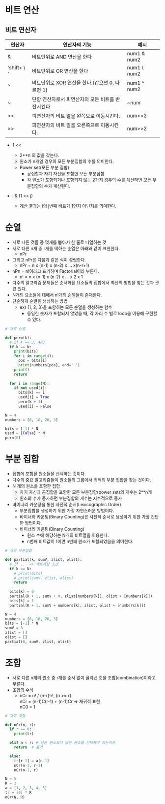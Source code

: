# 비트 연산

## 비트 연산자

|연산자|연산자의 기능|예시|
|---|---|----|
|&|비트단위로 AND 연산을 한다|num1 & num2|
|'shift+ \ \'|비트단위로 OR 연산을 한다|num1 \ num2|
|^|비트단위로 XOR 연산을 한다.(같으면 0, 다르면 1)|num1 ^ num2|
|~|단항 연산자로서 피연산자의 모든 비트를 반전시킨다|~num|
|<<|피연산자의 비트 열을 왼쪽으로 이동시킨다.|num<<2|
|>>|피연산자의 비트 열을 오른쪽으로 이동시킨다.|num>>2|

 - 1 << 
   - 2**n 의 값을 갖는다.
   - 원소가 n개일 경우의 모든 부분집합의 수를 의미한다.
   - Power set(모든 부분 집합)
     - 공집합과 자기 자신을 포함한 모든 부분집합
     - 각 원소가 포함되거나 포함되지 않는 2가지 경우의 수를 계산하면 모든 부분집합의 수가 계산된다.

 - i & (1 << j)
   - 계산 결과는 i의 j번째 비트가 1인지 아닌지를 의미한다.

# 순열
  - 서로 다른 것들 중 몇개를 뽑아서 한 줄로 나열하는 것
  - 서로 다른 n개 중 r개를 택하는 순열은 아래와 같이 표현한다.
    - nPr
  - 그리고 nPr은 다음과 같은 식이 성립한다.
    - nPr = n x (n-1) x (n-2) x ... x(n-r+1)
  - nPn = n!이라고 표기하며 Factorial이라 부른다.
    - n! = n x (n-1) x (n-2) x ... x 2 x 1
  - 다수의 알고리즘 문제들은 순서화된 요소들의 집합에서 최선의 방법을 찾는 것과 관련 있다.
  - N개의 요소들에 대해서 n!개의 순열들이 존재한다.
  - 단순하게 순열을 생성하는 방법
    - ex) {1, 2, 3}을 포함하는 모든 순열을 생성하는 함수
      - 동일한 숫자가 포함되지 않았을 때, 각 자리 수 별로 loop을 이용해 구현할 수 있다.
```py
# 재귀 순열

def perm(k):
  # if k == 3: 4P3
  if k == N:
    print(bits)
    for i in range(4):
      pos = bits[i]
      print(numbers[pos], end=' ')
    print()
    return
  
  for i in range(N):
    if not used[i]:
      bits[k] == i
      used[i] = True
      perm(k + 1)
      used[i] = False

N = 4
numbers = [8, 10, 20, 3]

bits = [-1] * N
used = [False] * N
perm(0)

```
  
# 부분 집합
  - 집합에 포함된 원소들을 선택하는 것이다.
  - 다수의 중요 알고리즘들이 원소들의 그룹에서 최적의 부분 집합을 찾는 것이다.
  - N 개의 원소를 포함한 집합
    - 자기 자신과 공집합을 포함한 모든 부분집합(power set)의 개수는 2**n개
    - 원소의 수가 증가하면 부분집합의 개수는 지수적으로 증가
  - 바이너리 카운팅을 통한 사전적 순서(Lexicographic Order)
    - 부분집합을 생성하기 위한 가장 자연스러운 방법이다.
    - 바이너리 카운팅(Binary Counting)은 사전적 순서로 생성하기 위한 가장 간단한 방법이다.
    - 바이너리 카운팅(Binary Counting)
      - 원소 수에 해당하는 N개의 비트열을 이용한다.
      - n번째 비트값이 1이면 n번째 원소가 포함되었음을 의미한다.

```py
# 재귀 부분집합

def partial(k, sumV, zlist, olist):
  # if ... => 백트래킹 조건
  if k == N:
    # print(bits)
    # print(sumV, zlist, olist)
    return
    
  bits[k] = 0
  partial(k + 1, sumV + 0, zlist[numbers[k]], olist + [numbers[k]])
  bits[k] = 1
  partial(K + 1, sumV + numbers[k], zlist, olist + [numbers[k]])

N = 4
numbers = [8, 10, 20, 3]
bits = [-1] * N
sumV = 0
zlist = []
olist = []
partial(0, sumV, zlist, olist)

```

# 조합
  - 서로 다른 n개의 원소 중 r개를 순서 없이 골라낸 것을 조합(combination)이라고 부른다.
  - 조합의 수식
    - nCr = n! / (n-r)!r!, (n >= r) <br>
      nCr = (n-1)C(r-1) + (n-1)Cr => 재귀적 표현 <br>
      nC0 = 1

```python
# 재귀 조합

def nCr(n, r):
  if r == 0:
    print(tr)

  elif n < r: # 남은 원소보다 많은 원소를 선택해야 하는이유
    return  # 불가

  else:
    tr[r-1] = a[n-1]  
    nCr(n-1, r-1)
    nCr(n-1, r)

N = 5
R = 3
a = [1, 2, 3, 4, 5]
tr = [0] * R
nCr(N, R)

```